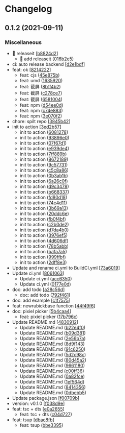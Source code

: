 # Changelog

<a name="0.1.2"></a>
## 0.1.2 (2021-09-11)

### Miscellaneous

- 🔨 releaseit [[b8824d2](https://github.com/SOVLOOKUP/rubickbase/commit/b8824d25509b12809ee5deb696d8e6862fa05e48)]
    * 🔨 add releaseit ([016b2e5](https://github.com/SOVLOOKUP/rubickbase/commit/016b2e5047feb28005dc5f710b5a6a91796508be))
-  ci: auto release backend [[d2e1bdf](https://github.com/SOVLOOKUP/rubickbase/commit/d2e1bdf2dae649090b9cb9386cfe58b27fe98e6c)]
-  feat: ok [[8214222](https://github.com/SOVLOOKUP/rubickbase/commit/8214222685822951693961d28c31e3e5db3c2dd9)]
    *  feat: cjs ([45e875b](https://github.com/SOVLOOKUP/rubickbase/commit/45e875b325609c715b3843fe1bd019ba1e9b699e))
    *  feat: umd ([1635920](https://github.com/SOVLOOKUP/rubickbase/commit/1635920158c2f88b0736476c2735d58052990c92))
    *  feat: 截屏 ([8b1f4b2](https://github.com/SOVLOOKUP/rubickbase/commit/8b1f4b239461e511cd369ac72b4e606bb295b8c9))
    *  feat: 截屏 ([c278ce7](https://github.com/SOVLOOKUP/rubickbase/commit/c278ce72f1646163ec422302f6f948034a92c8e0))
    *  feat: 截屏 ([6581004](https://github.com/SOVLOOKUP/rubickbase/commit/658100459c6232b560f8ee6546552caa02a894dd))
    *  feat: npm ([d54ee0d](https://github.com/SOVLOOKUP/rubickbase/commit/d54ee0d2d743a68e408aee918b2c9163f0e4264b))
    *  feat: npm ([c74e883](https://github.com/SOVLOOKUP/rubickbase/commit/c74e88319bc144fe277862a10221acaa4f08a27a))
    *  feat: npm ([3e070f2](https://github.com/SOVLOOKUP/rubickbase/commit/3e070f22edd74dffadde367a49ecc126e8f8cb51))
-  chore: spilt repo [[3845b42](https://github.com/SOVLOOKUP/rubickbase/commit/3845b4213fea4454dea6284796d24f34a0053387)]
-  init to action [[3ed2b57](https://github.com/SOVLOOKUP/rubickbase/commit/3ed2b575f7b3078858674b2edbd66b274c7f9389)]
    *  init to action ([6081278](https://github.com/SOVLOOKUP/rubickbase/commit/6081278df7df234c33e844281ccff4bc279ea867))
    *  init to action ([93896e0](https://github.com/SOVLOOKUP/rubickbase/commit/93896e0124bd53077f86fc26c8ca864dd975aef0))
    *  init to action ([07f67d1](https://github.com/SOVLOOKUP/rubickbase/commit/07f67d1c0768ef1d80be434910727567eb622240))
    *  init to action ([e939de4](https://github.com/SOVLOOKUP/rubickbase/commit/e939de403dbd3658916625311e47cdf5685f79cc))
    *  init to action ([7ff889b](https://github.com/SOVLOOKUP/rubickbase/commit/7ff889b85e36bf82707477e517018a717dc0ca9e))
    *  init to action ([8672189](https://github.com/SOVLOOKUP/rubickbase/commit/8672189bbe113a284ae3cf907e5a2f21366d9aee))
    *  init to action ([9c57731](https://github.com/SOVLOOKUP/rubickbase/commit/9c57731493fe98fac163dee031b7cafb6f01bbef))
    *  init to action ([c5c8a86](https://github.com/SOVLOOKUP/rubickbase/commit/c5c8a86e88f576a79b4fca34e84f1fadf6380c79))
    *  init to action ([0b3ab1b](https://github.com/SOVLOOKUP/rubickbase/commit/0b3ab1b875855515dd8e20832f71e2333b80914b))
    *  init to action ([6a26c0f](https://github.com/SOVLOOKUP/rubickbase/commit/6a26c0fc68df2f3509a26f84c95e331d67810179))
    *  init to action ([d9c3478](https://github.com/SOVLOOKUP/rubickbase/commit/d9c3478ad03feef6cfeaca1b23827fc9e4c4d991))
    *  init to action ([b668337](https://github.com/SOVLOOKUP/rubickbase/commit/b668337a412fbe2a4f2a65bdbd742aa37d639d59))
    *  init to action ([fd80d18](https://github.com/SOVLOOKUP/rubickbase/commit/fd80d1827a39bbdb417b43a78b9523a277a207ff))
    *  init to action ([74c4d11](https://github.com/SOVLOOKUP/rubickbase/commit/74c4d11e907394c692628ef683965d930c72ffe7))
    *  init to action ([3b69a13](https://github.com/SOVLOOKUP/rubickbase/commit/3b69a13e2b389d5bee7c0307229e01e15d8111c7))
    *  init to action ([20ddc6e](https://github.com/SOVLOOKUP/rubickbase/commit/20ddc6e0044171f812c87ee70f3fabd8b6b32183))
    *  init to action ([fb0f4bf](https://github.com/SOVLOOKUP/rubickbase/commit/fb0f4bf480c83e06782bbabef652a9e3373b213c))
    *  init to action ([c2b0de2](https://github.com/SOVLOOKUP/rubickbase/commit/c2b0de285f9f4f7c013a6bb8502ad96883e2203d))
    *  init to action ([d7da4b0](https://github.com/SOVLOOKUP/rubickbase/commit/d7da4b03c9118dc391bcfdd3f25b7c4b8b661488))
    *  init to action ([3976ef5](https://github.com/SOVLOOKUP/rubickbase/commit/3976ef50733447a52d0229b950dd1158c5d26fce))
    *  init to action ([4d606df](https://github.com/SOVLOOKUP/rubickbase/commit/4d606df93d00de5e21a339c0fd2c7dddc51a64b8))
    *  init to action ([78b5abb](https://github.com/SOVLOOKUP/rubickbase/commit/78b5abb44be5addc8d151202416dad0b5f8a9810))
    *  init to action ([ba1a7a5](https://github.com/SOVLOOKUP/rubickbase/commit/ba1a7a5a61c6f9381214289a66f616579473d0b5))
    *  init to action ([999ffbf](https://github.com/SOVLOOKUP/rubickbase/commit/999ffbff9fc5e668335ebd734da60caa3fc11690))
    *  init to action ([2dff8e3](https://github.com/SOVLOOKUP/rubickbase/commit/2dff8e378cdbc6f25efa25a8da9a7cdf806d04a3))
-  Update and rename ci.yml to BuildCI.yml [[73a6019](https://github.com/SOVLOOKUP/rubickbase/commit/73a6019683544ea447506501924cc616623d7d62)]
-  Update ci.yml [[8061063](https://github.com/SOVLOOKUP/rubickbase/commit/80610639378cd876b6e336869b42c759ddfa1560)]
    *  Update ci.yml ([acc6350](https://github.com/SOVLOOKUP/rubickbase/commit/acc6350eef5184ca1adc07a1d9fabc2538aade56))
    *  Update ci.yml ([0177e0d](https://github.com/SOVLOOKUP/rubickbase/commit/0177e0dde19f70477b912b0e96e0616523634c54))
-  doc: add todo [[a28c56d](https://github.com/SOVLOOKUP/rubickbase/commit/a28c56d6ac0796c94d7e67637e835d0f3bc5b000)]
    *  doc: add todo ([792f461](https://github.com/SOVLOOKUP/rubickbase/commit/792f4612c900eb7570b2c34cb68a4799c0f557ac))
-  doc: add example [[c1f7575](https://github.com/SOVLOOKUP/rubickbase/commit/c1f7575c1e1f15f68e02513bb4c4a4cfe8f61c98)]
-  feat: newrubickbase function [[44f49f6](https://github.com/SOVLOOKUP/rubickbase/commit/44f49f666f80cefd94f55de3728675a58a3e6185)]
-  doc: pixiel picker [[5b4caa4](https://github.com/SOVLOOKUP/rubickbase/commit/5b4caa4a6c0f88e91c76a48f822596720ef89588)]
    *  feat: pixiel picker ([17b796c](https://github.com/SOVLOOKUP/rubickbase/commit/17b796cd94ec4f1079e541f3e50e044c91614a7c))
-  Update README.md [[4830912](https://github.com/SOVLOOKUP/rubickbase/commit/483091215d1a2e52b527ea5f93f25c6b27cad4bc)]
    *  Update README.md ([b22e4f0](https://github.com/SOVLOOKUP/rubickbase/commit/b22e4f01cd5278a758feba0ad5cd12a4abf491f5))
    *  Update README.md ([b09d381](https://github.com/SOVLOOKUP/rubickbase/commit/b09d381ff4e33e4737ee019883b0aab115da965c))
    *  Update README.md ([2e56b7a](https://github.com/SOVLOOKUP/rubickbase/commit/2e56b7aa41b08608a87ee927b1b1e28881e52e8d))
    *  Update README.md ([8d9f143](https://github.com/SOVLOOKUP/rubickbase/commit/8d9f1437b33ebb2dd248d72b5e4b8286a2677931))
    *  Update README.md ([91c6250](https://github.com/SOVLOOKUP/rubickbase/commit/91c6250fe4e39f234388d2f851b8c7e66b566d5c))
    *  Update README.md ([5d2c98c](https://github.com/SOVLOOKUP/rubickbase/commit/5d2c98c9c3f327bc0db947fb4884b4a7c2259f6f))
    *  Update README.md ([80d45a2](https://github.com/SOVLOOKUP/rubickbase/commit/80d45a262a373d31e9fc9d57726efe211077dedb))
    *  Update README.md ([9661180](https://github.com/SOVLOOKUP/rubickbase/commit/96611809d599dac0a06f671cc473755403dc04c6))
    *  Update README.md ([c00ff36](https://github.com/SOVLOOKUP/rubickbase/commit/c00ff36b7f2b37ad1119c95430842db80c1e9dd8))
    *  Update README.md ([0a82fce](https://github.com/SOVLOOKUP/rubickbase/commit/0a82fcee4d970f67684ebebb3c6b6969c385b4d9))
    *  Update README.md ([1ef564d](https://github.com/SOVLOOKUP/rubickbase/commit/1ef564d7798741c55588b340f8bff53e06908ec3))
    *  Update README.md ([8414356](https://github.com/SOVLOOKUP/rubickbase/commit/8414356453738aa4e405652ca18a1fafaa72c222))
    *  Update README.md ([0dbebb5](https://github.com/SOVLOOKUP/rubickbase/commit/0dbebb516116d4240b9bdb9669f44497f546edfe))
-  Update package.json [[f00709b](https://github.com/SOVLOOKUP/rubickbase/commit/f00709b5108a8eccf03ccd2ce4cd4be663c402c0)]
-  version: v0.1.0 [[f038d9e](https://github.com/SOVLOOKUP/rubickbase/commit/f038d9eb63ae07cdb607a2fa2d2ff5ca6ea39469)]
-  feat: tsc + dts [[e0a2655](https://github.com/SOVLOOKUP/rubickbase/commit/e0a2655f4bebc8e26d4121a6c3b193de2979ffa1)]
    *  feat: tsc + dts ([c04d727](https://github.com/SOVLOOKUP/rubickbase/commit/c04d7270cc659d3e47d094595ae641ebef4d638c))
-  feat: tsup [[dbac8fb](https://github.com/SOVLOOKUP/rubickbase/commit/dbac8fb198c522b940609381496bf8159647273c)]
    *  feat: tsup ([bbe3395](https://github.com/SOVLOOKUP/rubickbase/commit/bbe33956b0044f6d74254098a42506f4e2d17551))


